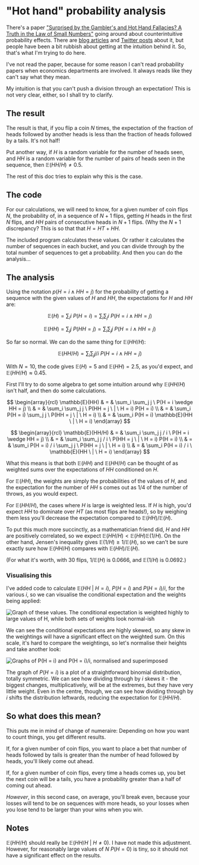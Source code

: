 # "Hot hand" probability analysis

There's a paper ["Surprised by the Gambler's and Hot Hand Fallacies? A
Truth in the Law of Small
Numbers"](https://papers.ssrn.com/sol3/papers.cfm?abstract_id=2627354)
going around about counterintuitive probability effects. There are
[blog
articles](https://statmodeling.stat.columbia.edu/2015/07/09/hey-guess-what-there-really-is-a-hot-hand/)
and [Twitter
posts](https://twitter.com/littmath/status/1769408478139785497) about
it, but people have been a bit rubbish about getting at the intuition
behind it. So, that's what I'm trying to do here.

I've not read the paper, because for some reason I can't read
probability papers when economics departments are involved. It always
reads like they can't say what they mean.

My intuition is that you can't push a division through an expectation!
This is not very clear, either, so I shall try to clarify.

## The result

The result is that, if you flip a coin $N$ times, the expectation of
the fraction of heads followed by another heads is less than the
fraction of heads followed by a tails. It's not half!

Put another way, if $H$ is a random variable for the number of heads
seen, and $HH$ is a random variable for the number of pairs of heads
seen in the sequence, then $\mathbb{E}(HH/H) \neq 0.5$.

The rest of this doc tries to explain why this is the case.

## The code

For our calculations, we will need to know, for a given number of coin
flips $N$, the probability of, in a sequence of $N+1$ flips, getting
$H$ heads in the first $N$ flips, and $HH$ pairs of consecutive heads
in $N+1$ flips. (Why the $N+1$ discrepancy? This is so that that $H =
HT + HH$.

The included program calculates these values. Or rather it calculates
the number of sequences in each bucket, and you can divide through by
the total number of sequences to get a probability. And then you can
do the analysis...

## The analysis

Using the notation $p(H = i \wedge HH = j)$ for the probability of
getting a sequence with the given values of $H$ and $HH$, the
expectations for $H$ and $HH$ are:

$$
\mathbb{E}(H) = \sum_i i \ P(H = i)
                = \sum_i \sum_j i \ P(H = i \wedge HH = j)
$$

$$
\mathbb{E}(HH) = \sum_j j \ P(HH = j)
               = \sum_i \sum_j j \ P(H = i \wedge HH = j)
$$

So far so normal. We can do the same thing for $\mathbb{E}(HH/H)$:

$$
\mathbb{E}(HH/H) = \sum_i \sum_j j / i \ P(H = i \wedge HH = j)
$$

With $N = 10$, the code gives $\mathbb{E}(H) = 5$ and $\mathbb{E}(HH)
= 2.5$, as you'd expect, and $\mathbb{E}(HH/H) \approx 0.45$.

First I'll try to do some algebra to get some intuition around why
$\mathbb{E}(HH/H)$ isn't half, and then do some calculations.

$$
\begin{array}{rcl}
\mathbb{E}(HH) & = & \sum_i \sum_j j \ P(H = i \wedge HH = j) \\
               & = & \sum_i \sum_j j \ P(HH = j \ | \ H = i) P(H = i) \\
               & = & \sum_i P(H = i) \sum_j j \ P(HH = j \ | \ H = i) \\
			   & = & \sum_i P(H = i) \mathbb{E}(HH \ | \ H = i)
\end{array}
$$

$$
\begin{array}{rcl}
\mathbb{E}(HH/H) & = &  \sum_i \sum_j j / i \ P(H = i \wedge HH = j) \\
                 & = &  \sum_i \sum_j j / i \ P(HH = j \ | \ H = i) P(H = i) \\
				 & = &  \sum_i P(H = i) / i \sum_j j \ P(HH = j \ | \ H = i) \\
                 & = &  \sum_i P(H = i) / i \ \mathbb{E}(HH \ | \ H = i)
\end{array}
$$

What this means is that both $\mathbb{E}(HH)$ and $\mathbb{E}(HH/H)$
can be thought of as weighted sums over the expectations of $HH$
conditioned on $H$.

For $\mathbb{E}(HH)$, the weights are simply the probabilities of the
values of $H$, and the expectation for the number of $HH$ s comes out
as 1/4 of the number of throws, as you would expect.

For $\mathbb{E}(HH/H)$, the cases where $H$ is large is weighted
less. If $H$ is high, you'd expect $HH$ to dominate over $HT$ (as most
flips are heads!), so by weighing them less you'll decrease the
expectation compared to $\mathbb{E}(HH) / \mathbb{E}(H)$.

To put this much more succinctly, as a mathematician friend did, $H$
and $HH$ are positively correlated, so we expect $\mathbb{E}(HH/H) <
\mathbb{E}(HH) \mathbb{E}(1/H)$. On the other hand, Jensen's
inequality gives $\mathbb{E}(1/H) \geq 1 / \mathbb{E}(H)$, so we can't
be sure exactly sure how $\mathbb{E}(HH/H)$ compares with
$\mathbb{E}(HH) / \mathbb{E}(H)$.

(For what it's worth, with 30 flips, $1 / \mathbb{E}(H)$ is 0.0666,
and $\mathbb{E}(1/H)$ is 0.0692.)

### Visualising this

I've added code to calculate $\mathbb{E}(HH \ | \ H = i)$, $P(H = i)$
and $P(H = i) / i$, for the various $i$, so we can visualise the
conditional expectation and the weights being applied:

![Graph of these values. The conditional expectation is weighted
highly to large values of H, while both sets of weights look
normal-ish](./cond_exp.png)

We can see the conditional expectations are highly skewed, so any skew
in the weightings will have a significant effect on the weighted
sum. On this scale, it's hard to compare the weightings, so let's
normalise their heights and take another look:

![Graphs of P(H = i) and P(H = i)/i, normalised and
superimposed](./weights_compared.png)

The graph of $P(H = i)$ is a plot of a straightforward binomial
distribution, totally symmetric. We can see how dividing through by
$i$ skews it - the biggest changes, multiplicatively, will be at the
extremes, but they have very little weight. Even in the centre,
though, we can see how dividing through by $i$ shifts the distribution
leftwards, reducing the expectation for $\mathbb{E}(HH/H)$.

## So what does this mean?

This puts me in mind of change of numeraire: Depending on how you want
to count things, you get different results.

If, for a given number of coin flips, you want to place a bet that
number of heads followed by tails is greater than the number of head
followed by heads, you'll likely come out ahead.

If, for a given number of coin flips, every time a heads comes up, you
bet the next coin will be a tails, you have a probability greater than
a half of coming out ahead.

*However*, in this second case, on average, you'll break even, because
your losses will tend to be on sequences with more heads, so your
losses when you lose tend to be larger than your wins when you win.

## Notes

$\mathbb{E}(HH/H)$ should really be $\mathbb{E}(HH/H \ | \ H \neq
0)$. I have not made this adjustment. However, for reasonably large
values of $N$ $P(H = 0)$ is tiny, so it should not have a significant
effect on the results.
